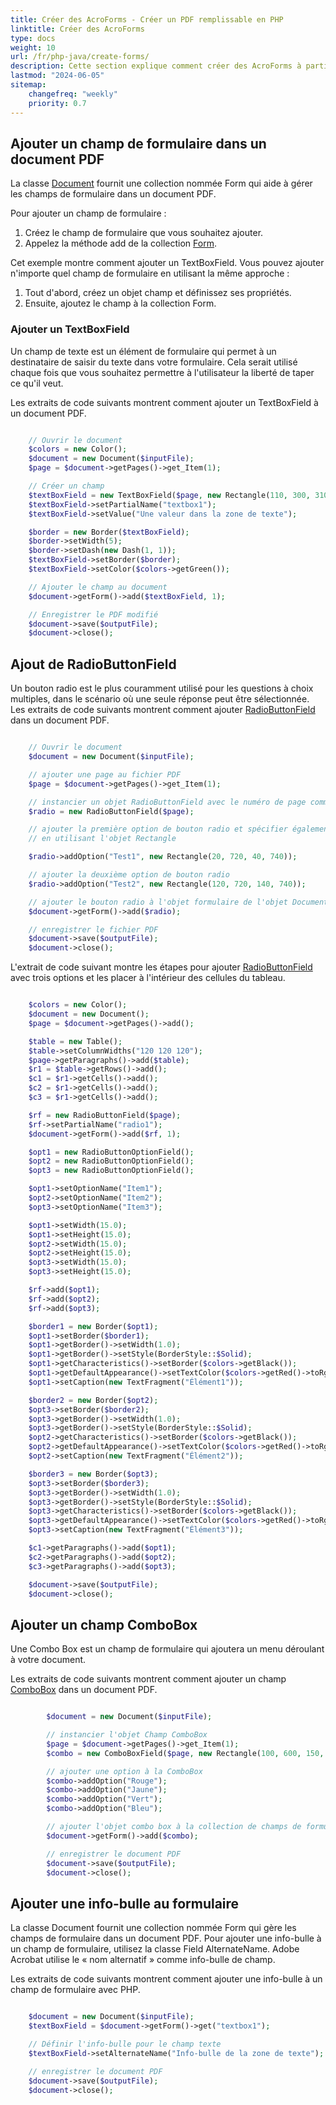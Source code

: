 ```yaml
---
title: Créer des AcroForms - Créer un PDF remplissable en PHP
linktitle: Créer des AcroForms
type: docs
weight: 10
url: /fr/php-java/create-forms/
description: Cette section explique comment créer des AcroForms à partir de zéro dans vos documents PDF avec Aspose.PDF pour PHP via Java.
lastmod: "2024-06-05"
sitemap:
    changefreq: "weekly"
    priority: 0.7
---
```


## Ajouter un champ de formulaire dans un document PDF

La classe [Document](https://reference.aspose.com/pdf/java/com.aspose.pdf/Document) fournit une collection nommée Form qui aide à gérer les champs de formulaire dans un document PDF.

Pour ajouter un champ de formulaire :

1. Créez le champ de formulaire que vous souhaitez ajouter.
2. Appelez la méthode add de la collection [Form](https://reference.aspose.com/pdf/java/com.aspose.pdf/Form).

Cet exemple montre comment ajouter un TextBoxField. Vous pouvez ajouter n'importe quel champ de formulaire en utilisant la même approche :

1. Tout d'abord, créez un objet champ et définissez ses propriétés.
2. Ensuite, ajoutez le champ à la collection Form.

### Ajouter un TextBoxField

Un champ de texte est un élément de formulaire qui permet à un destinataire de saisir du texte dans votre formulaire.
 Cela serait utilisé chaque fois que vous souhaitez permettre à l'utilisateur la liberté de taper ce qu'il veut.

Les extraits de code suivants montrent comment ajouter un TextBoxField à un document PDF.

```php

    // Ouvrir le document
    $colors = new Color();
    $document = new Document($inputFile);
    $page = $document->getPages()->get_Item(1);

    // Créer un champ
    $textBoxField = new TextBoxField($page, new Rectangle(110, 300, 310, 320));
    $textBoxField->setPartialName("textbox1");
    $textBoxField->setValue("Une valeur dans la zone de texte");

    $border = new Border($textBoxField);
    $border->setWidth(5);
    $border->setDash(new Dash(1, 1));
    $textBoxField->setBorder($border);
    $textBoxField->setColor($colors->getGreen());

    // Ajouter le champ au document
    $document->getForm()->add($textBoxField, 1);

    // Enregistrer le PDF modifié
    $document->save($outputFile);
    $document->close();
```

## Ajout de RadioButtonField

Un bouton radio est le plus couramment utilisé pour les questions à choix multiples, dans le scénario où une seule réponse peut être sélectionnée.
Les extraits de code suivants montrent comment ajouter [RadioButtonField](https://reference.aspose.com/pdf/java/com.aspose.pdf/RadioButtonField) dans un document PDF.

```php

    // Ouvrir le document            
    $document = new Document($inputFile);

    // ajouter une page au fichier PDF
    $page = $document->getPages()->get_Item(1);

    // instancier un objet RadioButtonField avec le numéro de page comme argument
    $radio = new RadioButtonField($page);

    // ajouter la première option de bouton radio et spécifier également son origine 
    // en utilisant l'objet Rectangle

    $radio->addOption("Test1", new Rectangle(20, 720, 40, 740));

    // ajouter la deuxième option de bouton radio
    $radio->addOption("Test2", new Rectangle(120, 720, 140, 740));

    // ajouter le bouton radio à l'objet formulaire de l'objet Document
    $document->getForm()->add($radio);

    // enregistrer le fichier PDF
    $document->save($outputFile);
    $document->close();
```

L'extrait de code suivant montre les étapes pour ajouter [RadioButtonField](https://reference.aspose.com/pdf/java/com.aspose.pdf/RadioButtonField) avec trois options et les placer à l'intérieur des cellules du tableau.

```php

    $colors = new Color();
    $document = new Document();
    $page = $document->getPages()->add();

    $table = new Table();
    $table->setColumnWidths("120 120 120");
    $page->getParagraphs()->add($table);
    $r1 = $table->getRows()->add();
    $c1 = $r1->getCells()->add();
    $c2 = $r1->getCells()->add();
    $c3 = $r1->getCells()->add();

    $rf = new RadioButtonField($page);
    $rf->setPartialName("radio1");
    $document->getForm()->add($rf, 1);

    $opt1 = new RadioButtonOptionField();
    $opt2 = new RadioButtonOptionField();
    $opt3 = new RadioButtonOptionField();

    $opt1->setOptionName("Item1");
    $opt2->setOptionName("Item2");
    $opt3->setOptionName("Item3");

    $opt1->setWidth(15.0);
    $opt1->setHeight(15.0);
    $opt2->setWidth(15.0);
    $opt2->setHeight(15.0);
    $opt3->setWidth(15.0);
    $opt3->setHeight(15.0);

    $rf->add($opt1);
    $rf->add($opt2);
    $rf->add($opt3);

    $border1 = new Border($opt1);
    $opt1->setBorder($border1);
    $opt1->getBorder()->setWidth(1.0);
    $opt1->getBorder()->setStyle(BorderStyle::$Solid);
    $opt1->getCharacteristics()->setBorder($colors->getBlack());
    $opt1->getDefaultAppearance()->setTextColor($colors->getRed()->toRgb());
    $opt1->setCaption(new TextFragment("Élément1"));

    $border2 = new Border($opt2);
    $opt3->setBorder($border2);
    $opt3->getBorder()->setWidth(1.0);
    $opt3->getBorder()->setStyle(BorderStyle::$Solid);
    $opt2->getCharacteristics()->setBorder($colors->getBlack());
    $opt2->getDefaultAppearance()->setTextColor($colors->getRed()->toRgb());
    $opt2->setCaption(new TextFragment("Élément2"));

    $border3 = new Border($opt3);
    $opt3->setBorder($border3);
    $opt3->getBorder()->setWidth(1.0);
    $opt3->getBorder()->setStyle(BorderStyle::$Solid);
    $opt3->getCharacteristics()->setBorder($colors->getBlack());
    $opt3->getDefaultAppearance()->setTextColor($colors->getRed()->toRgb());
    $opt3->setCaption(new TextFragment("Élément3"));

    $c1->getParagraphs()->add($opt1);
    $c2->getParagraphs()->add($opt2);
    $c3->getParagraphs()->add($opt3);

    $document->save($outputFile);
    $document->close();
```


## Ajouter un champ ComboBox

Une Combo Box est un champ de formulaire qui ajoutera un menu déroulant à votre document.

Les extraits de code suivants montrent comment ajouter un champ [ComboBox](https://reference.aspose.com/pdf/java/com.aspose.pdf/ComboBoxField) dans un document PDF.

```php

        $document = new Document($inputFile);

        // instancier l'objet Champ ComboBox
        $page = $document->getPages()->get_Item(1);
        $combo = new ComboBoxField($page, new Rectangle(100, 600, 150, 616));

        // ajouter une option à la ComboBox
        $combo->addOption("Rouge");
        $combo->addOption("Jaune");
        $combo->addOption("Vert");
        $combo->addOption("Bleu");

        // ajouter l'objet combo box à la collection de champs de formulaire de l'objet document
        $document->getForm()->add($combo);

        // enregistrer le document PDF
        $document->save($outputFile);
        $document->close();
```

## Ajouter une info-bulle au formulaire

La classe Document fournit une collection nommée Form qui gère les champs de formulaire dans un document PDF.
 Pour ajouter une info-bulle à un champ de formulaire, utilisez la classe Field AlternateName. Adobe Acrobat utilise le « nom alternatif » comme info-bulle de champ.

Les extraits de code suivants montrent comment ajouter une info-bulle à un champ de formulaire avec PHP.

```php

    $document = new Document($inputFile);
    $textBoxField = $document->getForm()->get("textbox1");

    // Définir l'info-bulle pour le champ texte
    $textBoxField->setAlternateName("Info-bulle de la zone de texte");

    // enregistrer le document PDF
    $document->save($outputFile);
    $document->close();
```